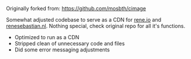 Originally forked from: https://github.com/mosbth/cimage

Somewhat adjusted codebase to serve as a CDN for [rene.io](https://www.rene.io) and [renesebastian.nl](https://www.renesebastian.nl). Nothing special, check original repo for all it's functions. 

- Optimized to run as a CDN
- Stripped clean of unnecessary code and files
- Did some error messaging adjustments
